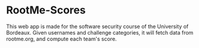 # RootMe-Scores
This web app is made for the software security course of the University of Bordeaux. Given usernames and challenge categories, it will fetch data from rootme.org, and compute each team's score.
